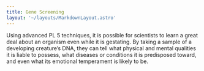```yaml
---
title: Gene Screening
layout: '~/layouts/MarkdownLayout.astro'
---
```

Using advanced PL 5 techniques, it is possible for scientists to learn a great
deal about an organism even while it is gestating. By taking a sample of a
developing creature’s DNA, they can tell what physical and mental qualities it
is liable to possess, what diseases or conditions it is predisposed toward,
and even what its emotional temperament is likely to be.

